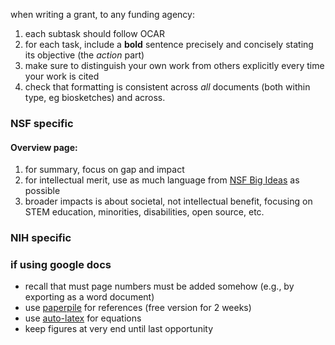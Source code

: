 when writing a grant, to any funding agency:

1. each subtask should follow OCAR
1. for each task, include a **bold** sentence precisely and concisely stating its objective (the *action* part)
2. make sure to distinguish your own work from others explicitly every time your work is cited
3. check that formatting is consistent across *all* documents (both within type, eg biosketches) and across.

### NSF specific

#### Overview page:

1. for summary, focus on gap and impact
2. for intellectual merit, use as much language from [NSF Big Ideas](http://www.sciencemag.org/sites/default/files/documents/Big%20Ideas%20compiled.pdf) as possible
3. broader impacts is about societal, not intellectual benefit, focusing on STEM education, minorities, disabilities, open source, etc.


### NIH specific


### if using google docs

- recall that must page numbers must be added somehow (e.g., by exporting as a word document)
- use [paperpile](https://paperpile.com/) for references (free version for 2 weeks)
- use [auto-latex](https://chrome.google.com/webstore/detail/auto-latex-equations/iaainhiejkciadlhlodaajgbffkebdog?hl=en-US) for equations
- keep figures at very end until last opportunity
